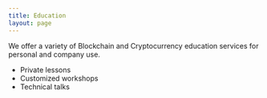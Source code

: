 ```yaml
---
title: Education 
layout: page 
---
```



<head>
<script src="https://ajax.googleapis.com/ajax/libs/jquery/3.2.1/jquery.min.js"></script>
</head>

<style>

#test p {
  opacity: 0;
}
</style>

<script>
$("#test p").delay(10).animate({ opacity: 1  }, 700);
</script>

<p id="test"> We offer a variety of Blockchain and Cryptocurrency education services for personal and company use.
</p>

* Private lessons
* Customized workshops
* Technical talks 


